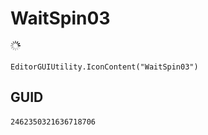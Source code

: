 # WaitSpin03
![](/img/WaitSpin03.png)

``` CSharp
EditorGUIUtility.IconContent("WaitSpin03")
```
## GUID
```
2462350321636718706
```
